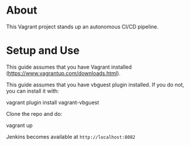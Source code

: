 
About
=====

This Vagrant project stands up an autonomous CI/CD pipeline.


Setup and Use
=============

This guide assumes that you have Vagrant installed (https://www.vagrantup.com/downloads.html).

This guide assumes that you have vbguest plugin installed. If you do not, you can install it with:

   vagrant plugin install vagrant-vbguest

Clone the repo and do:

   vagrant up
 
Jenkins becomes available at `http://localhost:8082`



